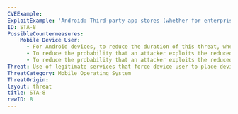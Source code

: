 ```yaml
---
CVEExample:
ExploitExample: 'Android: Third-party app stores (whether for enterprise or personal use) that require user to weaken device security posture by enabling installation of apps from unknown sources.'
ID: STA-8
PossibleCountermeasures:
    Mobile Device User:
      - For Android devices, to reduce the duration of this threat, when needing to install app not available from the Google Play Store (e.g., in-house enterprise app), only enable the __Unknown Sources__ option in __Settings > Security__ menu for as long as necessary to complete installation of the 3rd party app; disable it when installation is complete.
      - To reduce the probability that an attacker exploits the reduced security posture to install unauthorized apps on the device, while **Unknown Sources** is enabled, perform enterprise app installation while connected to trusted and secure Wi-Fi networks, or at a minimum, over a VPN connection to a secured enterprise network.
      - To reduce the probability that an attacker exploits the reduced security posture to install unauthorized apps on the device, while __Unknown Sources__ is enabled, limit device activity to installing trusted enterprise applications through trusted channels (e.g., enterprise app store). Web pages, e-mails, SMS/MMS messages, and NFC/RFID tags can all present (and potentially automatically access) URLs to malicious apps that would normally blocked from installation.
Threat: Use of legitimate services that force device user to place device into an insecure configuration to use them.
ThreatCategory: Mobile Operating System
ThreatOrigin:
layout: threat
title: STA-8
rawID: 8
---
```

